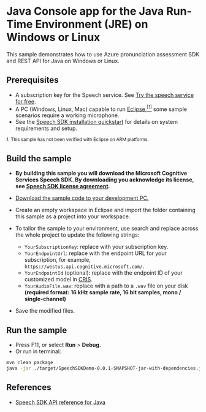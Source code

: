 # Java Console app for the Java Run-Time Environment (JRE) on Windows or Linux

This sample demonstrates how to use Azure pronunciation assessment SDK and REST API for Java on Windows or Linux.

## Prerequisites

* A subscription key for the Speech service. See [Try the speech service for free](https://docs.microsoft.com/azure/cognitive-services/speech-service/get-started).
* A PC (Windows, Linux, Mac) capable to run [Eclipse](https://www.eclipse.org),[<sup>[1]</sup>](#footnote1) some sample scenarios require a working microphone.
* See the [Speech SDK installation quickstart](https://learn.microsoft.com/azure/ai-services/speech-service/quickstarts/setup-platform?pivots=programming-language-java) for details on system requirements and setup.

<small><a name="footnote1">1</a>. This sample has not been verified with Eclipse on ARM platforms.</small>

## Build the sample

* **By building this sample you will download the Microsoft Cognitive Services Speech SDK. By downloading you acknowledge its license, see [Speech SDK license agreement](https://aka.ms/csspeech/license).**
* [Download the sample code to your development PC.](/README.md#get-the-samples)
* Create an empty workspace in Eclipse and import the folder containing this sample as a project into your workspace.
* To tailor the sample to your environment, use search and replace across the whole project to update the following strings:
  * `YourSubscriptionKey`: replace with your subscription key.
  * `YourEndpointUrl`: replace with the endpoint URL for your subscription, for example, 
    `https://westus.api.cognitive.microsoft.com/`.
  * `YourEndpointId` (optional): replace with the endpoint ID of your customized model in [CRIS](https://cris.ai).
  * `YourAudioFile.wav`: replace with a path to a `.wav` file on your disk **(required format: 16 kHz sample rate, 16 bit samples, mono / single-channel)**

* Save the modified files.

## Run the sample

* Press F11, or select **Run** \> **Debug**.
* Or run in terminal:

```sh
mvn clean package
java -jar ./target/SpeechSDKDemo-0.0.1-SNAPSHOT-jar-with-dependencies.jar
```
## References

* [Speech SDK API reference for Java](https://aka.ms/csspeech/javaref)
